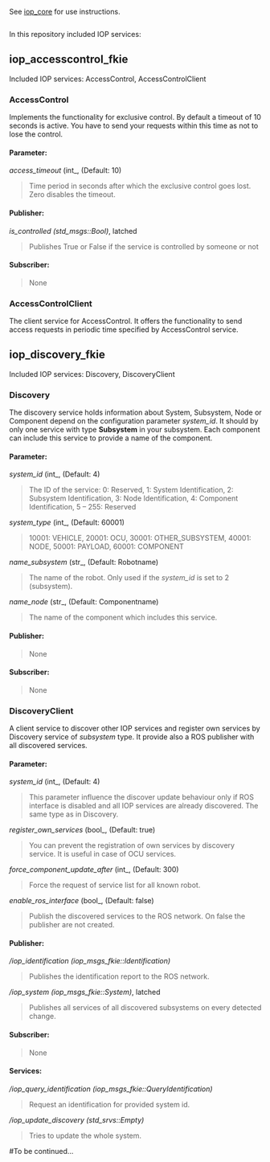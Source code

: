 See [iop_core](https://github.com/fkie/iop_core/blob/master/README.md) for use instructions.

```
```

In this repository included IOP services:

## iop_accesscontrol_fkie

Included IOP services: AccessControl, AccessControlClient

### AccessControl

Implements the functionality for exclusive control. By default a timeout of 10 seconds is active. You have to send your requests within this time as not to lose the control.

#### Parameter:

_access_timeout_ (int_, (Default: 10)

> Time period in seconds after which the exclusive control goes lost. Zero disables the timeout.


#### Publisher:

_is_controlled (std_msgs::Bool)_, latched

> Publishes True or False if the service is controlled by someone or not

#### Subscriber:

> None

### AccessControlClient

The client service for AccessControl. It offers the functionality to send access requests in periodic time specified by AccessControl service.



## iop_discovery_fkie

Included IOP services: Discovery, DiscoveryClient

### Discovery

The discovery service holds information about System, Subsystem, Node or Component depend on the configuration parameter _system_id_. It should by only one service with type __Subsystem__ in your subsystem. Each component can include this service to provide a name of the component.

#### Parameter:

_system_id_ (int_, (Default: 4)

> The ID of the service: 0: Reserved, 1: System Identification, 2: Subsystem Identification, 3: Node Identification, 4: Component Identification, 5 – 255: Reserved

_system_type_ (int_, (Default: 60001)

> 10001: VEHICLE, 20001: OCU, 30001: OTHER_SUBSYSTEM, 40001: NODE, 50001: PAYLOAD, 60001: COMPONENT

_name_subsystem_ (str_, (Default: Robotname)

> The name of the robot. Only used if the _system_id_ is set to 2 (subsystem).

_name_node_ (str_, (Default: Componentname)

> The name of the component which includes this service.


#### Publisher:

> None

#### Subscriber:

> None


### DiscoveryClient

A client service to discover other IOP services and register own services by Discovery service of _subsystem_ type. It provide also a ROS publisher with all discovered services.

#### Parameter:

_system_id_ (int_, (Default: 4)

> This parameter influence the discover update behaviour only if ROS interface is disabled and all IOP services are already discovered. The same type as in Discovery.

_register_own_services_ (bool_, (Default: true)

> You can prevent the registration of own services by discovery service. It is useful in case of OCU services.

_force_component_update_after_ (int_, (Default: 300)

> Force the request of service list for all known robot.

_enable_ros_interface_ (bool_, (Default: false)

> Publish the discovered services to the ROS network. On false the publisher are not created.


#### Publisher:

_/iop_identification (iop_msgs_fkie::Identification)_

> Publishes the identification report to the ROS network.

_/iop_system (iop_msgs_fkie::System)_, latched

> Publishes all services of all discovered subsystems on every detected change.

#### Subscriber:

> None

#### Services:

_/iop_query_identification (iop_msgs_fkie::QueryIdentification)_

> Request an identification for provided system id.

_/iop_update_discovery (std_srvs::Empty)_

> Tries to update the whole system.


#To be continued...
